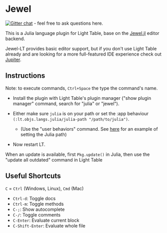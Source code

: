 # Jewel

[![Gitter chat](https://badges.gitter.im/one-more-minute/Jewel-LT.png)](https://gitter.im/one-more-minute/Jewel-LT) - feel free to ask questions here.

This is a Julia language plugin for Light Table, base on the [Jewel.jl](https://github.com/one-more-minute/Jewel.jl) editor backend.

Jewel-LT provides basic editor support, but if you don't use Light Table already and are looking for a more full-featured IDE experience check out [Jupiter](http://github.com/one-more-minute/Jupiter-LT).

## Instructions

Note: to execute commands, `Ctrl+Space` the type the command's name.

* Install the plugin with Light Table's plugin manager ("show plugin manager" command, search for "julia" or "jewel").

* Either make sure `julia` is on your path or set the :app behaviour `(:lt.objs.langs.julia/julia-path "/path/to/julia")`.
  * (Use the "user behaviors" command. See [here](https://gist.github.com/one-more-minute/9882389) for an example of setting the Julia path)

* Now restart LT.

When an update is available, first `Pkg.update()` in Julia, then use the "update all outdated" command in Light Table

## Useful Shortcuts

`C` = `Ctrl` (Windows, Linux), `Cmd` (Mac)

* `Ctrl-d`: Toggle docs
* `Ctrl-m`: Toggle methods
* `C-;`: Show autocomplete
* `C-/`: Toggle comments
* `C-Enter`: Evaluate current block
* `C-Shift-Enter`: Evaluate whole file
